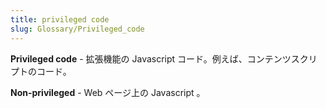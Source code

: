 ```yaml
---
title: privileged code
slug: Glossary/Privileged_code
---
```


**Privileged code** - 拡張機能の Javascript コード。例えば、コンテンツスクリプトのコード。

**Non-privileged** - Web ページ上の Javascript 。
